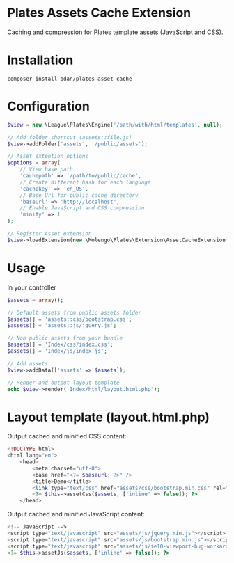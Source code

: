 # Plates Assets Cache Extension

Caching and compression for Plates template assets (JavaScript and CSS).

# Installation

```
composer install odan/plates-asset-cache
```

# Configuration

```php
$view = new \League\Plates\Engine('/path/with/html/templates', null);

// Add folder shortcut (assets::file.js)
$view->addFolder('assets', '/public/assets');

// Asset extention options
$options = array(
	// View base path
	'cachepath' => '/path/to/public/cache',
	// Create different hash for each language
	'cachekey' => 'en_US',
	// Base Url for public cache directory
	'baseurl' => 'http://localhost',
	// Enable JavaScript and CSS compression
	'minify' => 1
);

// Register Asset extension
$view->loadExtension(new \Molengo\Plates\Extension\AssetCacheExtension($options));
```
# Usage

In your controller

```php
$assets = array();

// Default assets from public assets folder
$assets[] = 'assets::css/bootstrap.css';
$assets[] = 'assets::js/jquery.js';

// Non public assets from your bundle
$assets[] = 'Index/css/index.css';
$assets[] = 'Index/js/index.js';

// Add assets
$view->addData(['assets' => $assets]);

// Render and output layout template
echo $view->render('Index/html/layout.html.php');
```

# Layout template (layout.html.php)

Output  cached and minified CSS content:

```php
<!DOCTYPE html>
<html lang="en">
    <head>
        <meta charset="utf-8">
        <base href="<?= $baseurl; ?>" />
        <title>Demo</title>
        <link type="text/css" href="assets/css/bootstrap.min.css" rel="stylesheet" />
        <?= $this->assetCss($assets, ['inline' => false]); ?>
    </head>
```

Output cached and minified JavaScript content:

```php
<!-- JavaScript -->
<script type="text/javascript" src="assets/js/jquery.min.js"></script>
<script type="text/javascript" src="assets/js/bootstrap.min.js"></script>
<script type="text/javascript" src="assets/js/ie10-viewport-bug-workaround.js"></script>
<?= $this->assetJs($assets, ['inline' => false]); ?>
```
